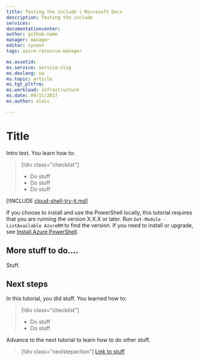 ```yaml
---
title: Testing the include | Microsoft Docs
description: Testing the include
services: 
documentationcenter: 
author: github-name
manager: manager
editor: tysonn
tags: azure-resource-manager

ms.assetid: 
ms.service: service-slug
ms.devlang: na
ms.topic: article
ms.tgt_pltfrm: 
ms.workload: infrastructure
ms.date: 09/11/2017
ms.author: alais

---
```


# Title

Intro text. You learn how to:

> [!div class="checklist"]
> * Do stuff
> * Do stuff
> * Do stuff



[!INCLUDE [cloud-shell-try-it.md](../../../includes/cloud-shell-powershell.md)]

If you choose to install and use the PowerShell locally, this tutorial requires that you are running the version X.X.X or later. Run `Get-Module -ListAvailable AzureRM` to find the version. If you need to install or upgrade, see [Install Azure PowerShell](/powershell/azure/install-azurerm-ps). 

## More stuff to do....

Stuff.


## Next steps
In this tutorial, you did stuff. You learned how to:

> [!div class="checklist"]
> * Do stuff
> * Do stuff


Advance to the next tutorial to learn how to do other stuff.

> [!div class="nextstepaction"]
> [Link to stuff](./tutorial-stuff.md)
